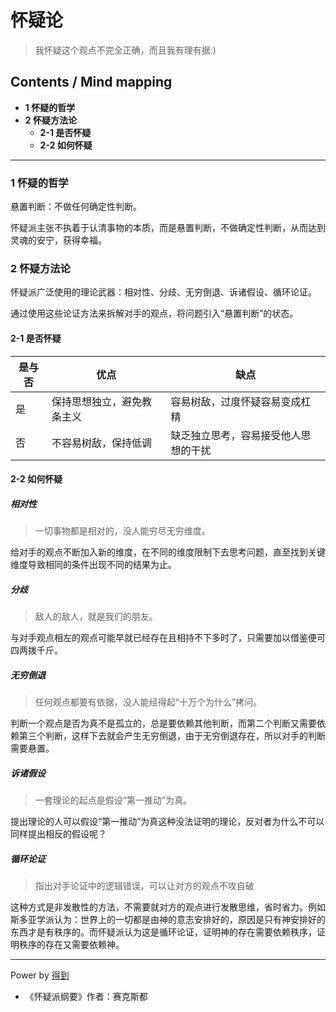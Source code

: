 # 怀疑论
> 我怀疑这个观点不完全正确，而且我有理有据:)

## Contents / Mind mapping
- **1 怀疑的哲学**
- **2 怀疑方法论**
  - **2-1 是否怀疑**
  - **2-2 如何怀疑**

---

### 1 怀疑的哲学

悬置判断：不做任何确定性判断。

怀疑派主张不执着于认清事物的本质，而是悬置判断，不做确定性判断，从而达到灵魂的安宁，获得幸福。



### 2 怀疑方法论

怀疑派广泛使用的理论武器：相对性、分歧、无穷倒退、诉诸假设、循环论证。

通过使用这些论证方法来拆解对手的观点，将问题引入“悬置判断”的状态。

#### 2-1 是否怀疑

|是与否|优点|缺点|
|  --  | -- | -- |
|是|保持思想独立，避免教条主义|容易树敌，过度怀疑容易变成杠精|
|否|不容易树敌，保持低调|缺乏独立思考，容易接受他人思想的干扰|

#### 2-2 如何怀疑

##### 相对性

> 一切事物都是相对的，没人能穷尽无穷维度。

给对手的观点不断加入新的维度，在不同的维度限制下去思考问题，直至找到关键维度导致相同的条件出现不同的结果为止。

##### 分歧

> 敌人的敌人，就是我们的朋友。

与对手观点相左的观点可能早就已经存在且相持不下多时了，只需要加以借鉴便可四两拨千斤。

##### 无穷倒退

> 任何观点都要有依据，没人能经得起“十万个为什么”拷问。

判断一个观点是否为真不是孤立的，总是要依赖其他判断，而第二个判断又需要依赖第三个判断，这样下去就会产生无穷倒退，由于无穷倒退存在，所以对手的判断需要悬置。

##### 诉诸假设

> 一套理论的起点是假设“第一推动”为真。

提出理论的人可以假设“第一推动”为真这种没法证明的理论，反对者为什么不可以同样提出相反的假设呢？

##### 循环论证

> 指出对手论证中的逻辑错误，可以让对方的观点不攻自破

这种方式是非发散性的方法，不需要就对方的观点进行发散思维，省时省力。例如斯多亚学派认为：世界上的一切都是由神的意志安排好的，原因是只有神安排好的东西才是有秩序的。而怀疑派认为这是循环论证，证明神的存在需要依赖秩序，证明秩序的存在又需要依赖神。



---
Power by [得到](https://www.igetget.com)
- 《怀疑派纲要》作者：赛克斯都
